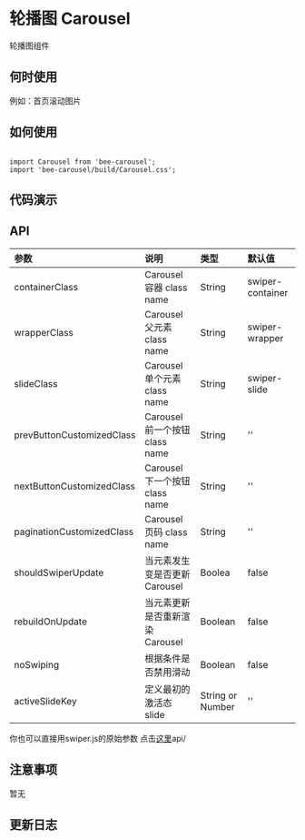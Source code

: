 # 轮播图 Carousel
轮播图组件

## 何时使用

例如：首页滚动图片

## 如何使用

```

import Carousel from 'bee-carousel';
import 'bee-carousel/build/Carousel.css';

```
## 代码演示

## API

|参数|说明|类型|默认值|
|:---|:-----|:----|:------|
|containerClass|Carousel 容器 class name|String|swiper-container|
|wrapperClass|Carousel 父元素 class name|String|swiper-wrapper|
|slideClass|Carousel 单个元素 class name|String|	swiper-slide|
|prevButtonCustomizedClass|Carousel 前一个按钮 class name|String|''|
|nextButtonCustomizedClass|Carousel 下一个按钮 class name|String|''|
|paginationCustomizedClass|Carousel 页码 class name|String|''|
|shouldSwiperUpdate|当元素发生变是否更新Carousel|Boolea|false|
|rebuildOnUpdate|当元素更新是否重新渲染Carousel|Boolean|false|
|noSwiping|根据条件是否禁用滑动|Boolean|false|
|activeSlideKey|定义最初的激活态slide|String or Number|''|

你也可以直接用swiper.js的原始参数 点击[这里](http://idangero.us/swiper/api/)api/


## 注意事项

暂无

## 更新日志
